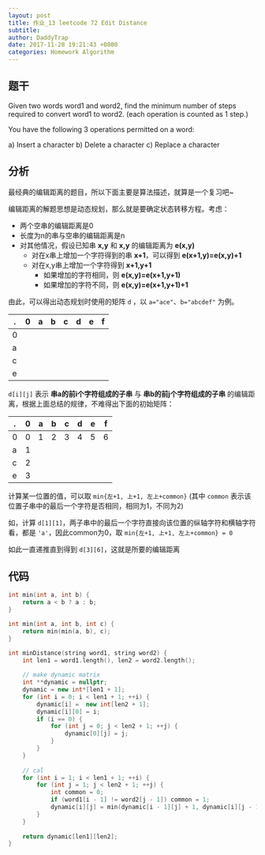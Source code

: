 ```yaml
---
layout: post
title: 作业_13 leetcode 72 Edit Distance
subtitle: 
author: DaddyTrap
date: 2017-11-28 19:21:43 +0800
categories: Homework Algorithm
---
```


## 题干

Given two words word1 and word2, find the minimum number of steps required to convert word1 to word2. (each operation is counted as 1 step.)

You have the following 3 operations permitted on a word:

a) Insert a character
b) Delete a character
c) Replace a character

## 分析

最经典的编辑距离的题目，所以下面主要是算法描述，就算是一个复习吧~

编辑距离的解题思想是动态规划，那么就是要确定状态转移方程。考虑：

+ 两个空串的编辑距离是0
+ 长度为n的串与空串的编辑距离是n
+ 对其他情况，假设已知串 **x,y** 和 **x,y** 的编辑距离为 **e(x,y)**
  + 对在x串上增加一个字符得到的串 **x+1**，可以得到 **e(x+1,y)=e(x,y)+1**
  + 对在x,y串上增加一个字符得到 **x+1,y+1**
    + 如果增加的字符相同，则 **e(x,y)=e(x+1,y+1)**
    + 如果增加的字符不同，则 **e(x,y)=e(x+1,y+1)+1**

由此，可以得出动态规划时使用的矩阵 `d` ，以 `a="ace"`、`b="abcdef"` 为例。

|.|0|a|b|c|d|e|f|
|-|-|-|-|-|-|-|-|
|0|
|a|
|c|
|e|

`d[i][j]` 表示 **串a的前i个字符组成的子串** 与 **串b的前j个字符组成的子串** 的编辑距离，根据上面总结的规律，不难得出下面的初始矩阵：

|.|0|a|b|c|d|e|f|
|-|-|-|-|-|-|-|-|
|0|0|1|2|3|4|5|6|
|a|1|
|c|2|
|e|3|

计算某一位置的值，可以取 `min{左+1, 上+1, 左上+common}` (其中 `common` 表示该位置子串中的最后一个字符是否相同，相同为1，不同为2)

如，计算 `d[1][1]`，两子串中的最后一个字符直接向该位置的纵轴字符和横轴字符看，都是 `'a'`，因此common为0，取 `min{左+1, 上+1, 左上+common} = 0`

如此一直递推直到得到 `d[3][6]`，这就是所要的编辑距离


## 代码

```c++
int min(int a, int b) {
    return a < b ? a : b;
}

int min(int a, int b, int c) {
    return min(min(a, b), c);
}

int minDistance(string word1, string word2) {
    int len1 = word1.length(), len2 = word2.length();
    
    // make dynamic matrix
    int **dynamic = nullptr;
    dynamic = new int*[len1 + 1];
    for (int i = 0; i < len1 + 1; ++i) {
        dynamic[i] =  new int[len2 + 1];
        dynamic[i][0] = i;
        if (i == 0) {
            for (int j = 0; j < len2 + 1; ++j) {
                dynamic[0][j] = j;
            }
        }
    }
    
    // cal
    for (int i = 1; i < len1 + 1; ++i) {
        for (int j = 1; j < len2 + 1; ++j) {
            int common = 0;
            if (word1[i - 1] != word2[j - 1]) common = 1;
            dynamic[i][j] = min(dynamic[i - 1][j] + 1, dynamic[i][j - 1] + 1, dynamic[i - 1][j - 1] + common);
        }
    }
    
    return dynamic[len1][len2];
}
```